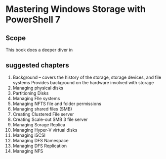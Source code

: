 # Mastering Windows Storage with PowerShell 7

## Scope

This book does a deeper diver in

## suggested chapters

1. Background – covers the history of the storage, storage devices, and file systems Provides background on the hardware involved with storage
2. Managing physical disks
3. Partitioning Disks
4. Managing FIle systems
5. Managing NFTS file and folder permissions
6. Managing shared files (SMB)
7. Creating Clustered File server
8. Creating Scale-out SMB 3 file server
9. Managing Sorage Replica
10. Managing Hyper-V virtual disks
11. Managing iSCSI 
12. Managing DFS Namespace
13. Managing DFS Replication
14. Managing NFS
